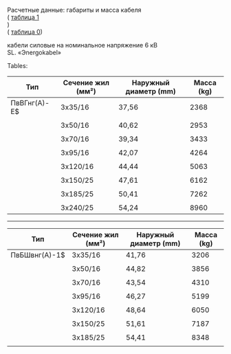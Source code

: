 Расчетные данные: габариты и масса кабеля  
(
<a href="#570bb72f-446f-490f-8ed3-f243d7384a2e">таблица 1</a>  
)  
(
<a href="#0c59230c-4c18-4142-b833-a78e6b612763">таблица 0</a>)  

кабели силовые на номинальное напряжение 6 кВ  
SL. «Эnergokabel»

Tables:

| Тип | Сечение жил (мм²) | Наружный диаметр (mm) | Масса (kg) |
| --- | ------------------ | ----------------------- | ----------- |
| ПвВГнг(А)-Е$ | 3x35/16         | 37,56                  | 2368        |
|           |                |                        |            |
|           | 3x50/16         | 40,62                  | 2953        |
|           |                |                        |            |
|           | 3x70/16         | 39,34                  | 3433        |
|           |                |                        |            |
|           | 3x95/16         | 42,07                  | 4264        |
|           |                |                        |            |
|           | 3х120/16        | 44,44                  | 5063        |
|           |                |                        |            |
|           | 3х150/25        | 47,61                  | 6162        |
|           |                |                        |            |
|           | 3х185/25        | 50,41                  | 7262        |
|           |                |                        |            |
|           | 3х240/25        | 54,24                  | 8960        |

---

| Тип | Сечение жил (мм²) | Наружный диаметр (mm) | Масса (kg) |
| --- | ------------------- | ------------------------ | ---------- |
| ПвБШвнг(А)-1$ | 3x35/16       | 41,76                   | 3206      |
|          |                 |                         |           |
|          | 3x50/16       | 44,82                    | 3856      |
|          |               |                          |           |
|          | 3x70/16     | 43,54                     | 4310      |
|          |              |                           |           |
|          | 3x95/16     | 46,27                     | 5199      |
|          |             |                            |           |
|          | 3х120/16   | 48,64                     | 6050      |
|          |            |                             |           |
|          | 3х150/25   | 51,61                     | 7187      |
|          |           |                              |           |
|          | 3х185/25   | 54,41                     | 8348      |
|          |           |                               |           |